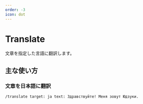 ```yaml
---
order: -3
icon: dot
---
```


# Translate
文章を指定した言語に翻訳します。

## 主な使い方
### 文章を日本語に翻訳

``` コマンドの実行例
/translate target: ja text: Здравствуйте! Меня зовут Юдзуки.
```
